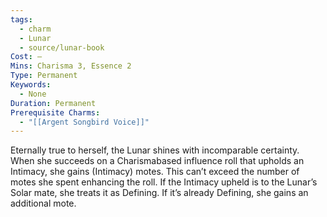 ```yaml
---
tags:
  - charm
  - Lunar
  - source/lunar-book
Cost: —
Mins: Charisma 3, Essence 2
Type: Permanent
Keywords:
  - None
Duration: Permanent
Prerequisite Charms:
  - "[[Argent Songbird Voice]]"
---
```

Eternally true to herself, the Lunar shines with incomparable certainty. When she succeeds on a Charismabased influence roll that upholds an Intimacy, she gains (Intimacy) motes. This can’t exceed the number of motes she spent enhancing the roll. If the Intimacy upheld is to the Lunar’s Solar mate, she treats it as Defining. If it’s already Defining, she gains an additional mote.